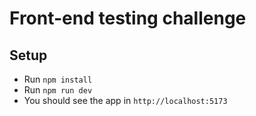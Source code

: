 # Front-end testing challenge

## Setup

- Run `npm install`
- Run `npm run dev`
- You should see the app in `http://localhost:5173`

